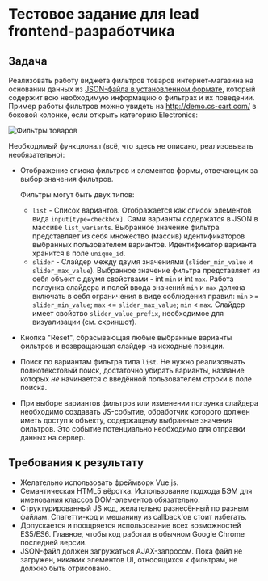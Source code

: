 # Тестовое задание для lead frontend-разработчика


## Задача

Реализовать работу виджета фильтров товаров интернет-магазина на основании данных из [JSON-файла в установленном формате](./files/002-json-example.json), который содержит всю необходимую информацию о фильтрах и их поведении.
Пример работы фильтров можно увидеть на http://demo.cs-cart.com/ в боковой колонке, если открыть категорию Electronics:

![Фильтры товаров](http://i.imgur.com/TYlvuAB.png)


Необходимый функционал (всё, что здесь не описано, реализовывать необязательно):
* Отображение списка фильтров и элементов формы, отвечающих за выбор значения фильтров.

    Фильтры могут быть двух типов:
    * `list` - Список вариантов. Отображается как список элементов вида `input[type=checkbox]`. Сами варианты содержатся в JSON в массиве `list_variants`. Выбранное значение фильтра представляет из себя множество (массив) идентификаторов выбранных пользователем вариантов. Идентификатор варианта хранится в поле `unique_id`.  
    * `slider` - Слайдер между двумя значениями (`slider_min_value` и `slider_max_value`). Выбранное значение фильтра представляет из себя объект с двумя свойствами - int `min` и int `max`. Работа ползунка слайдера и полей ввода значений `min` и `max` должна включать в себя ограничения в виде соблюдения правил: `min` >= `slider_min_value`; `max` <= `slider_max_value`; `min` < `max`. Слайдер имеет свойство `slider_value_prefix`, необходимое для визуализации (см. скриншот).
* Кнопка "Reset", сбрасывающая любые выбранные варианты фильтров и возвращающая слайдер на исходные позиции.
* Поиск по вариантам фильтра типа `list`. Не нужно реализовыать полнотекстовый поиск, достаточно убирать варианты, название которых *не* начинается с введённой пользователем строки в поле поиска.  
* При выборе вариантов фильтров или изменении ползунка слайдера необходимо создавать JS-событие, обработчик которого должен иметь доступ к объекту, содержащему выбранные значения фильтров. Это событие потенциально необходимо для отправки данных на сервер. 

## Требования к результату

* Желательно использовать фреймворк Vue.js.
* Семантическая HTML5 вёрстка. Использование подхода БЭМ для именования классов DOM-элементов обязательно.
* Структурированный JS код, желательно разнесённый по разным файлам. Спагетти-код и мешанину из callback'ов стоит избегать. 
* Допускается и поощряется использование всех возможностей ES5/ES6. Главное, чтобы код работал в обычном Google Chrome последней версии.
* JSON-файл должен загружаться AJAX-запросом. Пока файл не загружен, никаких элементов UI, относящихся к фильтрам, не должно быть отрисовано. 




